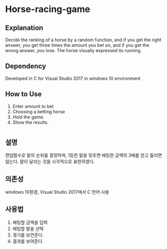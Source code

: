 # Horse-racing-game
Explanation
---
Decide the ranking of a horse by a random function, and if you get the right answer, you get three times the amount you bet on, and if you get the wrong answer, you lose. The horse visually expressed its running.

Dependency
---
Developed in C for Visual Studio 2017 in windows 10 environment

How to Use
---
1. Enter amount to bet
2. Choosing a betting horse
3. Hold the game.
4. Show the results.

# 
설명
---
랜덤함수로 말의 순위를 결정하며, 1등한 말을 맞추면 배팅한 금액의 3배를 얻고 틀리면 잃는다. 말이 달리는 것을 시각적으로 표현하였다.

의존성
---
windows 10환경, Visual Studio 2017에서 C 언어 사용

사용법
---
1. 배팅할 금액을 입력
2. 배팅할 말을 선택
3. 경기를 보연준다.
4. 결과를 보여준다.
